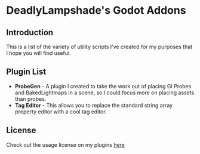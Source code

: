 # DeadlyLampshade's Godot Addons

## Introduction

This is a list of the variety of utility scripts I've created for my purposes that I hope you will find useful.

## Plugin List

- **ProbeGen** - A plugin I created to take the work out of placing GI Probes and BakedLightmaps in a scene, so I could focus more on placing assets than probes.
- **Tag Editor** - This allows you to replace the standard string array property editor with a cool tag editor.

## License

Check out the usage license on my plugins [here](LICENSE)

